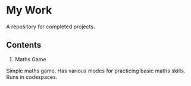 # My Work

A repository for completed projects.

## Contents

1. Maths Game

Simple maths game. Has various modes for practicing basic maths skills. Runs in codespaces.
